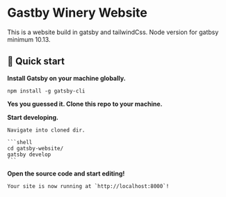 # Gastby Winery Website

This is a website build in gatsby and tailwindCss.
Node version for gatbsy minimum 10.13.

## 🚀 Quick start

**Install Gatsby on your machine globally.**

```shell
npm install -g gatsby-cli
```

**Yes you guessed it. Clone this repo to your machine.**

**Start developing.**

    Navigate into cloned dir.

    ```shell
    cd gatsby-website/
    gatsby develop
    ```

 **Open the source code and start editing!**

    Your site is now running at `http://localhost:8000`!


